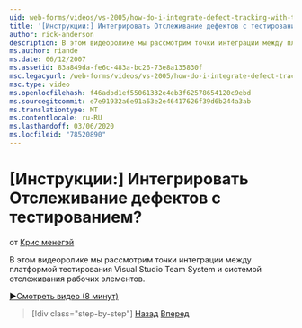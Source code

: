 ```yaml
---
uid: web-forms/videos/vs-2005/how-do-i-integrate-defect-tracking-with-testing
title: '[Инструкции:] Интегрировать Отслеживание дефектов с тестированием? | Документы Майкрософт'
author: rick-anderson
description: В этом видеоролике мы рассмотрим точки интеграции между платформой тестирования Visual Studio Team System и системой отслеживания рабочих элементов.
ms.author: riande
ms.date: 06/12/2007
ms.assetid: 83a849da-fe6c-483a-bc26-73e8a135830f
msc.legacyurl: /web-forms/videos/vs-2005/how-do-i-integrate-defect-tracking-with-testing
msc.type: video
ms.openlocfilehash: f46adbd1ef55061332e4eb3f62578654120c9ebd
ms.sourcegitcommit: e7e91932a6e91a63e2e46417626f39d6b244a3ab
ms.translationtype: MT
ms.contentlocale: ru-RU
ms.lasthandoff: 03/06/2020
ms.locfileid: "78520890"
---
```

# <a name="how-do-i-integrate-defect-tracking-with-testing"></a>[Инструкции:] Интегрировать Отслеживание дефектов с тестированием?

от [Крис менегэй](https://twitter.com/CMenegay)

В этом видеоролике мы рассмотрим точки интеграции между платформой тестирования Visual Studio Team System и системой отслеживания рабочих элементов.

[&#9654;Смотреть видео (8 минут)](https://channel9.msdn.com/Blogs/ASP-NET-Site-Videos/how-do-i-integrate-defect-tracking-with-testing)

> [!div class="step-by-step"]
> [Назад](the-effects-of-viewstate.md)
> [Вперед](how-do-i-create-my-own-bug-work-item.md)
